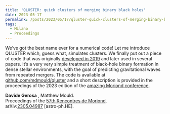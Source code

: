 ```yaml
---
title: 'QLUSTER: quick clusters of merging binary black holes'
date: 2023-05-17
permalink: /posts/2023/05/17/qluster-quick-clusters-of-merging-binary-black-holes
tags:
  - Milano
  - Proceedings
---
```


We’ve got the best name ever for a numerical code! Let me introduce QLUSTER which, guess what, simulates clusters. We finally put out a piece of code that was originally [developed in 2019](<../../../../../index.html?p=2604>) and later used in several papers. It’s a very very simple treatment of black-hole binary formation in dense stellar environments, with the goal of predicting gravitational waves from repeated mergers. The code is available at [github.com/mdmould/qluster](<https://github.com/mdmould/qluster>) and a short description is provided in the proceedings of the 2023 edition of the [amazing Moriond conference](<https://moriond.in2p3.fr/2023/Gravitation/>).

**Davide Gerosa** , Matthew Mould.  
Proceedings of the [57th Rencontres de Moriond](<https://doi.org/10.58027/bsnq-2422>).  
arXiv:[2305.04987](<https://arxiv.org/abs/arXiv:2305.04987>) [astro-ph.HE].

